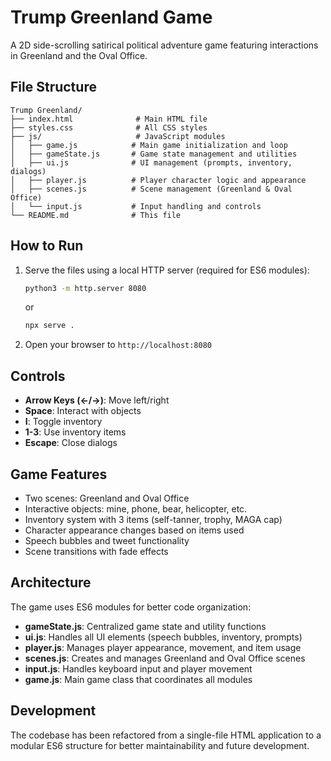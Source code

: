 # Trump Greenland Game

A 2D side-scrolling satirical political adventure game featuring interactions in Greenland and the Oval Office.

## File Structure

```
Trump Greenland/
├── index.html              # Main HTML file
├── styles.css              # All CSS styles
├── js/                     # JavaScript modules
│   ├── game.js            # Main game initialization and loop
│   ├── gameState.js       # Game state management and utilities
│   ├── ui.js              # UI management (prompts, inventory, dialogs)
│   ├── player.js          # Player character logic and appearance
│   ├── scenes.js          # Scene management (Greenland & Oval Office)
│   └── input.js           # Input handling and controls
└── README.md              # This file
```

## How to Run

1. Serve the files using a local HTTP server (required for ES6 modules):
   ```bash
   python3 -m http.server 8080
   ```
   or
   ```bash
   npx serve .
   ```

2. Open your browser to `http://localhost:8080`

## Controls

- **Arrow Keys (←/→)**: Move left/right
- **Space**: Interact with objects
- **I**: Toggle inventory
- **1-3**: Use inventory items
- **Escape**: Close dialogs

## Game Features

- Two scenes: Greenland and Oval Office
- Interactive objects: mine, phone, bear, helicopter, etc.
- Inventory system with 3 items (self-tanner, trophy, MAGA cap)
- Character appearance changes based on items used
- Speech bubbles and tweet functionality
- Scene transitions with fade effects

## Architecture

The game uses ES6 modules for better code organization:

- **gameState.js**: Centralized game state and utility functions
- **ui.js**: Handles all UI elements (speech bubbles, inventory, prompts)
- **player.js**: Manages player appearance, movement, and item usage
- **scenes.js**: Creates and manages Greenland and Oval Office scenes
- **input.js**: Handles keyboard input and player movement
- **game.js**: Main game class that coordinates all modules

## Development

The codebase has been refactored from a single-file HTML application to a modular ES6 structure for better maintainability and future development.